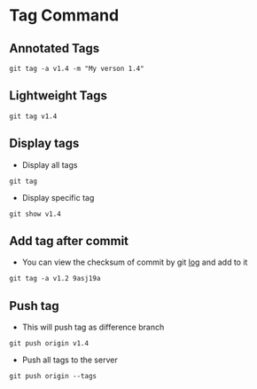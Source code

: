 # Tag Command

## Annotated Tags
```shell
git tag -a v1.4 -m "My verson 1.4"
```
## Lightweight Tags
```shell
git tag v1.4
```



## Display tags

* Display all tags
```shell
git tag
```

* Display specific tag
```shell
git show v1.4
```

## Add tag after commit
* You can view the checksum of commit by git [log](log) and add to it
```shell
git tag -a v1.2 9asj19a
```

## Push tag
* This will push tag as difference branch

```shell
git push origin v1.4
```


* Push all tags to the server
```shell
git push origin --tags
```
